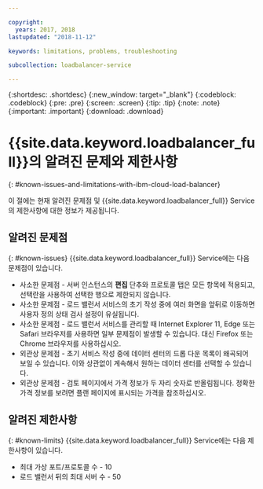 ```yaml
---

copyright:
  years: 2017, 2018
lastupdated: "2018-11-12"

keywords: limitations, problems, troubleshooting

subcollection: loadbalancer-service

---
```


{:shortdesc: .shortdesc}
{:new_window: target="_blank"}
{:codeblock: .codeblock}
{:pre: .pre}
{:screen: .screen}
{:tip: .tip}
{:note: .note}
{:important: .important}
{:download: .download}

# {{site.data.keyword.loadbalancer_full}}의 알려진 문제와 제한사항
{: #known-issues-and-limitations-with-ibm-cloud-load-balancer}

이 절에는 현재 알려진 문제점 및 {{site.data.keyword.loadbalancer_full}} Service의 제한사항에 대한 정보가 제공됩니다.

## 알려진 문제점
{: #known-issues}
{{site.data.keyword.loadbalancer_full}} Service에는 다음 문제점이 있습니다.

* 사소한 문제점 - 서버 인스턴스의 **편집** 단추와 프로토콜 탭은 모든 항목에 적용되고, 선택란을 사용하여 선택한 행으로 제한되지 않습니다.
* 사소한 문제점 - 로드 밸런서 서비스의 초기 작성 중에 여러 화면을 앞뒤로 이동하면 사용자 정의 상태 검사 설정이 유실됩니다.
* 사소한 문제점 - 로드 밸런서 서비스를 관리할 때 Internet Explorer 11, Edge 또는 Safari 브라우저를 사용하면 일부 문제점이 발생할 수 있습니다. 대신 Firefox 또는 Chrome 브라우저를 사용하십시오.
* 외관상 문제점 - 초기 서비스 작성 중에 데이터 센터의 드롭 다운 목록이 왜곡되어 보일 수 있습니다. 이와 상관없이 계속해서 원하는 데이터 센터를 선택할 수 있습니다.
* 외관상 문제점 - 검토 페이지에서 가격 정보가 두 자리 숫자로 반올림됩니다. 정확한 가격 정보를 보려면 플랜 페이지에 표시되는 가격을 참조하십시오.

## 알려진 제한사항
{: #known-limits}
{{site.data.keyword.loadbalancer_full}} Service에는 다음 제한사항이 있습니다.

* 최대 가상 포트/프로토콜 수 - 10
* 로드 밸런서 뒤의 최대 서버 수 - 50
